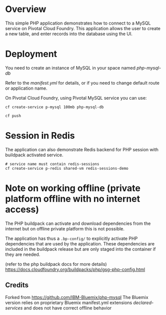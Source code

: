# Overview

This simple PHP application demonstrates how to connect to a MySQL service on Pivotal Cloud Foundry. This application allows the user to create a new table, and enter records into the database using the UI.

# Deployment

You need to create an instance of MySQL in your space named _php-mysql-db_

Refer to the _manifest.yml_ for details, or if you need to change default route or application name.

On Pivotal Cloud Foundry, using Pivotal MySQL service you can use:
```
cf create-service p-mysql 100mb php-mysql-db

cf push
```

# Session in Redis

The application can also demonstrate Redis backend for PHP session with buildpack activated service.
```
# service name must contain redis-sessions
cf create-service p-redis shared-vm redis-sessions-demo
```

# Note on working offline (private platform offline with no internet access)

The PHP buildpack can activate and download dependencies from the internet but on offline private platform this is not possible.

The application has thus a `.bp-config/` to explicitly activate PHP dependencies that are used by the application.
These dependencies are included in the buildpack release but are only staged into the container if they are needed.

(refer to the php buildpack docs for more details)
https://docs.cloudfoundry.org/buildpacks/php/gsg-php-config.html


## Credits

Forked from https://github.com/IBM-Bluemix/php-mysql
The Bluemix version relies on proprietary Bluemix manifest.yml extensions _declared-services_ and does not have correct offline behavior


